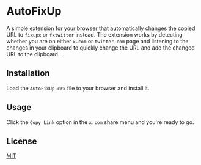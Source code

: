 # AutoFixUp

A simple extension for your browser that automatically changes the copied URL to `fixupx` or `fxtwitter` instead. The extension works by detecting whether you are on either `x.com` or `twitter.com` page and listening to the changes in your clipboard to quickly change the URL and add the changed URL to the clipboard.

## Installation

Load the `AutoFixUp.crx` file to your browser and install it.

## Usage

Click the `Copy Link` option in the `x.com` share menu and you're ready to go.

## License

[MIT](https://choosealicense.com/licenses/mit/)
